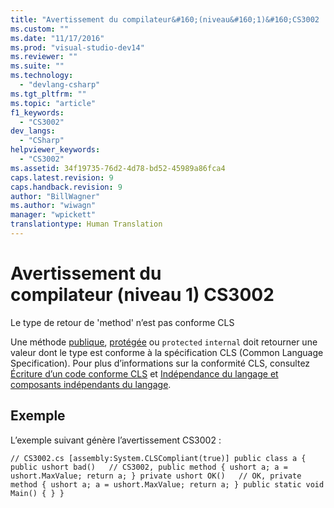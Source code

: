 ```yaml
---
title: "Avertissement du compilateur&#160;(niveau&#160;1)&#160;CS3002 | Microsoft Docs"
ms.custom: ""
ms.date: "11/17/2016"
ms.prod: "visual-studio-dev14"
ms.reviewer: ""
ms.suite: ""
ms.technology: 
  - "devlang-csharp"
ms.tgt_pltfrm: ""
ms.topic: "article"
f1_keywords: 
  - "CS3002"
dev_langs: 
  - "CSharp"
helpviewer_keywords: 
  - "CS3002"
ms.assetid: 34f19735-76d2-4d78-bd52-45989a86fca4
caps.latest.revision: 9
caps.handback.revision: 9
author: "BillWagner"
ms.author: "wiwagn"
manager: "wpickett"
translationtype: Human Translation
---
```

# Avertissement du compilateur&#160;(niveau&#160;1)&#160;CS3002
Le type de retour de 'method' n’est pas conforme CLS  
  
 Une méthode [publique](../../csharp/language-reference/keywords/public.md), [protégée](../../csharp/language-reference/keywords/protected.md) ou `protected` `internal` doit retourner une valeur dont le type est conforme à la spécification CLS \(Common Language Specification\). Pour plus d’informations sur la conformité CLS, consultez [Écriture d’un code conforme CLS](http://msdn.microsoft.com/fr-fr/4c705105-69a2-4e5e-b24e-0633bc32c7f3) et [Indépendance du langage et composants indépendants du langage](../Topic/Language%20Independence%20and%20Language-Independent%20Components.md).  
  
## Exemple  
 L’exemple suivant génère l’avertissement CS3002 :  
  
```  
// CS3002.cs [assembly:System.CLSCompliant(true)] public class a { public ushort bad()   // CS3002, public method { ushort a; a = ushort.MaxValue; return a; } private ushort OK()   // OK, private method { ushort a; a = ushort.MaxValue; return a; } public static void Main() { } }  
```